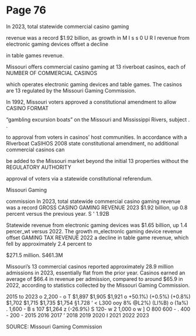 # Page 76

In 2023, total statewide commercial casino gaming

revenue was a record $1.92 billion, as growth in
M I s s 0 U R I revenue from electronic gaming devices offset a decline

in table games revenue.

Missouri offers commercial casino gaming at 13 riverboat casinos, each of NUMBER OF COMMERCIAL CASINOS

which operates electronic gaming devices and table games. The casinos are 13
regulated by the Missouri Gaming Commission.

In 1992, Missouri voters approved a constitutional amendment to allow CASINO FORMAT

“gambling excursion boats” on the Missouri and Mississippi Rivers, subject . .

to approval from voters in casinos’ host communities. In accordance with a Rlverboat CaSIHOS
2008 state constitutional amendment, no additional commercial casinos can

be added to the Missouri market beyond the initial 13 properties without the REGULATORY AUTHORITY

approval of voters via a statewide constitutional referendum.

Missouri Gaming

commission
In 2023, total statewide commercial casino gaming revenue was a record GROSS CASINO GAMING REVENUE 2023
$1.92 billion, up 0.8 percent versus the previous year. S
' 1.92B

Statewide revenue from electronic gaming devices was $1.65 billion, up 1.4
percer_wt versus 2022. The growth m_electronlc gaming device revenue offset GAMING TAX REVENUE 2022
a decline in table game revenue, which fell by approximately 2.4 percent to

$271.5 million. S461.3M

Missouri’s 13 commercial casinos reported approximately 28.9 million
admissions in 2023, essentially flat from the prior year. Casinos earned an
average of $66.4 in revenue per admission, compared to around $65.9 in
2022, according to statistics collected by the Missouri Gaming Commission.

2015 to 2023
o
2,200 - o
T $1,897 $1,905 $1,921
o +50.1%)  (+0.5%) (+0.8%)
$1,702 $1,715 $1,735 $1,754 §1.728 ‘ <
L300 ooy 8% @L2%) (LI%B) o (1a%) .
1,600 - B
s 107 $1,264
z (-26.9%)
S 120-
w
2 1,000 o
w
]
O 800
600 - .
400 -
200 -
2015 2016 2017 ‘ 2018 2019 2020 I 2021 2022 2023

SOURCE: Missouri Gaming Commission
